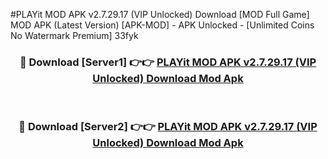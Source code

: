 #PLAYit MOD APK v2.7.29.17 (VIP Unlocked) Download [MOD Full Game] MOD APK (Latest Version) [APK-MOD] - APK Unlocked - [Unlimited Coins No Watermark Premium] 33fyk



<div align="center">

<h3>🔴 Download [Server1] 👉👉 <a href="https://momento.my/?title=PLAYit_MOD_APK_v2.7.29.17_(VIP_Unlocked)_Download">PLAYit MOD APK v2.7.29.17 (VIP Unlocked) Download Mod Apk</a></h3><br>

<h3>🔴 Download [Server2] 👉👉 <a href="https://momento.my/?title=PLAYit_MOD_APK_v2.7.29.17_(VIP_Unlocked)_Download">PLAYit MOD APK v2.7.29.17 (VIP Unlocked) Download Mod Apk</a></h3>
</div>
